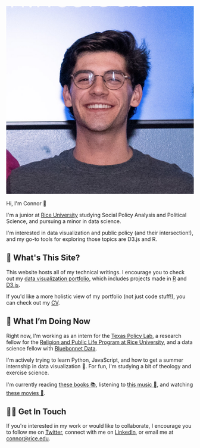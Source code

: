 ---
---

<img id="portrait" src="me/me.jpg" alt="Headshot of Connor Rothschild">

Hi, I'm Connor 🤠

I'm a junior at [Rice University](https://www.rice.edu) studying Social Policy Analysis and Political Science, and pursuing a minor in data science. 

I'm interested in data visualization and public policy (and their intersection!), and my go-to tools for exploring those topics are D3.js and R.

## 🤔 What's This Site?

This website hosts all of my technical writings. I encourage you to check out my [data visualization portfolio](https://connorrothschild.github.io/visualizations), which includes projects made in [R](https://connorrothschild.github.io/r) and [D3.js](https://connorrothschild.github.io/d3js).

If you'd like a more holistic view of my portfolio (not just code stuff!), you can check out my [CV](https://connorrothschild.github.io/markdown-cv/).

## 📍 What I’m Doing Now

Right now, I'm working as an intern for the [Texas Policy Lab](https://www.texaspolicylab.org/profile/connor-rothschild/), a research fellow for the [Religion and Public Life Program at Rice University](https://rplp.rice.edu/staff-and-fellows), and a data science fellow with [Bluebonnet Data](https://www.bluebonnetdata.com).

I'm actively trying to learn Python, JavaScript, and how to get a summer internship in data visualization 🙂. For fun, I'm studying a bit of theology and exercise science.

I'm currently reading [these books 📚](https://www.goodreads.com/review/list/91140862?shelf=currently-reading), listening to [this music 🎵](https://open.spotify.com/user/12127359561), and watching [these movies 🍿](https://letterboxd.com/connorroth/).

## 👋🏻 Get In Touch

If you're interested in my work or would like to collaborate, I encourage you to follow me on [Twitter](https://twitter.com/CL_Rothschild), connect with me on [LinkedIn](https://www.linkedin.com/in/connor-rothschild/), or email me at [connor@rice.edu](mailto:connor@rice.edu).
